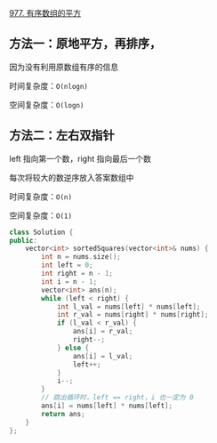 [977. 有序数组的平方](https://leetcode-cn.com/problems/squares-of-a-sorted-array/)

## 方法一：原地平方，再排序，

因为没有利用原数组有序的信息

时间复杂度：`O(nlogn) `

空间复杂度：`O(logn)`

## 方法二：左右双指针

left 指向第一个数，right 指向最后一个数

每次将较大的数逆序放入答案数组中

时间复杂度：`O(n) `

空间复杂度：`O(1)`

```c++
class Solution {
public:
    vector<int> sortedSquares(vector<int>& nums) {
        int n = nums.size();
        int left = 0;
        int right = n - 1;
        int i = n - 1;
        vector<int> ans(n);
        while (left < right) {
            int l_val = nums[left] * nums[left];
            int r_val = nums[right] * nums[right];
            if (l_val < r_val) {
                ans[i] = r_val;
                right--;
            } else {
                ans[i] = l_val;
                left++;
            }
            i--;
        }
        // 跳出循环时，left == right，i 也一定为 0
        ans[i] = nums[left] * nums[left];
        return ans;
    }
};
```